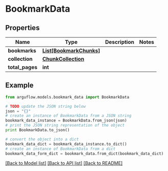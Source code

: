 # BookmarkData


## Properties

Name | Type | Description | Notes
------------ | ------------- | ------------- | -------------
**bookmarks** | [**List[BookmarkChunks]**](BookmarkChunks.md) |  | 
**collection** | [**ChunkCollection**](ChunkCollection.md) |  | 
**total_pages** | **int** |  | 

## Example

```python
from arguflow.models.bookmark_data import BookmarkData

# TODO update the JSON string below
json = "{}"
# create an instance of BookmarkData from a JSON string
bookmark_data_instance = BookmarkData.from_json(json)
# print the JSON string representation of the object
print BookmarkData.to_json()

# convert the object into a dict
bookmark_data_dict = bookmark_data_instance.to_dict()
# create an instance of BookmarkData from a dict
bookmark_data_form_dict = bookmark_data.from_dict(bookmark_data_dict)
```
[[Back to Model list]](../README.md#documentation-for-models) [[Back to API list]](../README.md#documentation-for-api-endpoints) [[Back to README]](../README.md)


